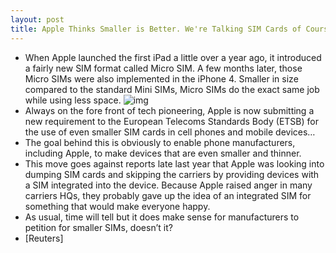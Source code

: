 ```yaml
---
layout: post
title: Apple Thinks Smaller is Better. We're Talking SIM Cards of Course...
---
```

* When Apple launched the first iPad a little over a year ago, it introduced a fairly new SIM format called Micro SIM. A few months later, those Micro SIMs were also implemented in the iPhone 4. Smaller in size compared to the standard Mini SIMs, Micro SIMs do the exact same job while using less space.
![img](http://media.idownloadblog.com/wp-content/uploads/2010/09/SIM-Card.jpg)
* Always on the fore front of tech pioneering, Apple is now submitting a new requirement to the European Telecoms Standards Body (ETSB) for the use of even smaller SIM cards in cell phones and mobile devices…
* The goal behind this is obviously to enable phone manufacturers, including Apple, to make devices that are even smaller and thinner.
* This move goes against reports late last year that Apple was looking into dumping SIM cards and skipping the carriers by providing devices with a SIM integrated into the device. Because Apple raised anger in many carriers HQs, they probably gave up the idea of an integrated SIM for something that would make everyone happy.
* As usual, time will tell but it does make sense for manufacturers to petition for smaller SIMs, doesn’t it?
* [Reuters]

